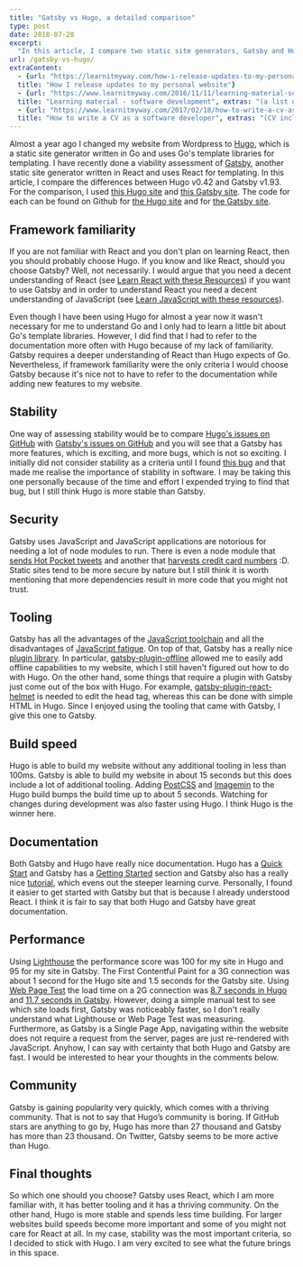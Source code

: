 ```yaml
---
title: "Gatsby vs Hugo, a detailed comparison"
type: post
date: 2018-07-28
excerpt: 
  "In this article, I compare two static site generators, Gatsby and Hugo. I discuss framework familiarity, stability, security, tooling, build speed, performance and the community surrounding both."
url: /gatsby-vs-hugo/
extraContent:
  - {url: "https://learnitmyway.com/how-i-release-updates-to-my-personal-website/", 
  title: "How I release updates to my personal website"}
  - {url: "https://www.learnitmyway.com/2016/11/11/learning-material-software-development/", 
  title: "Learning material - software development", extras: "(a list of learning resources, starting with Introduction to Computer Science)"}
  - {url: "https://www.learnitmyway.com/2017/02/18/how-to-write-a-cv-as-a-software-developer/", 
  title: "How to write a CV as a software developer", extras: "(CV included)"}
---
```


<!--more-->

Almost a year ago I changed my website from Wordpress to [Hugo](http://gohugo.io/), which is a static site generator written in Go and uses Go's template libraries for templating. I have recently done a viability assessment of [Gatsby](https://www.gatsbyjs.org/), another static site generator written in React and uses React for templating. In this article, I compare the differences between Hugo v0.42 and Gatsby v1.93. For the comparison, I used [this Hugo site](https://learnitmyway-hugo.netlify.com/) and [this Gatsby site](http://learnitmyway-gatsby.netlify.com/). The code for each can be found on Github for [the Hugo site](https://github.com/DeveloperDavo/learnitmyway/tree/gatsby-vs-hugo) and for [the Gatsby site](https://github.com/DeveloperDavo/learnitmyway-gatsby).

## Framework familiarity
If you are not familiar with React and you don't plan on learning React, then you should probably choose Hugo. If you know and like React, should you choose Gatsby? Well, not necessarily. I would argue that you need a decent understanding of React (see [Learn React with these Resources](https://learnitmyway.com/learn-react-with-these-resources/)) if you want to use Gatsby and in order to understand React you need a decent understanding of JavaScript (see [Learn JavaScript with these resources](https://learnitmyway.com/learn-javascript-with-these-resources/)). 

Even though I have been using Hugo for almost a year now it wasn't necessary for me to understand Go and I only had to learn a little bit about Go's template libraries. However, I did find that I had to refer to the documentation more often with Hugo because of my lack of familiarity. Gatsby requires a deeper understanding of React than Hugo expects of Go. Nevertheless, if framework familiarity were the only criteria I would choose Gatsby because it's nice not to have to refer to the documentation while adding new features to my website.

## Stability
One way of assessing stability would be to compare [Hugo's issues on GitHub](https://github.com/gohugoio/hugo/issues) with [Gatsby's issues on GitHub](https://github.com/gatsbyjs/gatsby/issues) and you will see that a Gatsby has more features, which is exciting, and more bugs, which is not so exciting. I initially did not consider stability as a criteria until I found [this bug](https://github.com/gatsbyjs/gatsby/issues/6392#issuecomment-404444341) and that made me realise the importance of stability in software. I may be taking this one personally because of the time and effort I expended trying to find that bug, but I still think Hugo is more stable than Gatsby.

## Security
Gatsby uses JavaScript and JavaScript applications are notorious for needing a lot of node modules to run. There is even a node module that [sends Hot Pocket tweets](https://medium.com/@jdan/i-peeked-into-my-node-modules-directory-and-you-wont-believe-what-happened-next-b89f63d21558) and another that [harvests credit card numbers](https://hackernoon.com/im-harvesting-credit-card-numbers-and-passwords-from-your-site-here-s-how-9a8cb347c5b5) :D. Static sites tend to be more secure by nature but I still think it is worth mentioning that more dependencies result in more code that you might not trust.

## Tooling
Gatsby has all the advantages of the [JavaScript toolchain](https://www.npmjs.com/search?q=Gatsby) and all the disadvantages of [JavaScript fatigue](https://medium.com/@ericclemmons/javascript-fatigue-48d4011b6fc4). On top of that, Gatsby has a really nice [plugin library](https://www.gatsbyjs.org/plugins/). In particular, [gatsby-plugin-offline](https://github.com/gatsbyjs/gatsby/tree/master/packages/gatsby-plugin-offline) allowed me to easily add offline capabilities to my website, which I still haven't figured out how to do with Hugo. On the other hand, some things that require a plugin with Gatsby just come out of the box with Hugo. For example, [gatsby-plugin-react-helmet](https://github.com/gatsbyjs/gatsby/tree/master/packages/gatsby-plugin-react-helmet) is needed to edit the head tag, whereas this can be done with simple HTML in Hugo. Since I enjoyed using the tooling that came with Gatsby, I give this one to Gatsby.

## Build speed
Hugo is able to build my website without any additional tooling in less than 100ms. Gatsby is able to build my website in about 15 seconds but this does include a lot of additional tooling. Adding [PostCSS](https://github.com/postcss/postcss) and [Imagemin](https://github.com/imagemin/imagemin) to the Hugo build bumps the build time up to about 5 seconds. Watching for changes during development was also faster using Hugo. I think Hugo is the winner here.

## Documentation
Both Gatsby and Hugo have really nice documentation.  Hugo has a [Quick Start](https://gohugo.io/getting-started/quick-start/) and Gatsby has a [Getting Started](https://www.gatsbyjs.org/docs/) section and Gatsby also has a really nice [tutorial](https://www.gatsbyjs.org/tutorial/), which evens out the steeper learning curve. Personally, I found it easier to get started with Gatsby but that is because I already understood React. I think it is fair to say that both Hugo and Gatsby have great documentation.

## Performance
Using [Lighthouse](https://developers.google.com/web/tools/lighthouse/) the performance score was 100 for my site in Hugo and 95 for my site in Gatsby. The First Contentful Paint for a 3G connection was about 1 second for the Hugo site and 1.5 seconds for the Gatsby site. Using [Web Page Test](https://www.webpagetest.org/) the load time on a 2G connection was [8.7 seconds in Hugo](https://www.webpagetest.org/result/180722_Y6_19710626850f2326f4610b156398dbf0/) and [11.7 seconds in Gatsby](https://www.webpagetest.org/result/180722_PJ_fa010df1c51f603586ee9c04f2abd558/). However, doing a simple manual test to see which site loads first, Gatsby was noticeably faster, so I don't really understand what Lighthouse or Web Page Test was measuring. Furthermore, as Gatsby is a Single Page App, navigating within the website does not require a request from the server, pages are just re-rendered with JavaScript. Anyhow, I can say with certainty that both Hugo and Gatsby are fast. I would be interested to hear your thoughts in the comments below.

## Community
Gatsby is gaining popularity very quickly, which comes with a thriving community. That is not to say that Hugo’s community is boring. If GitHub stars are anything to go by, Hugo has more than 27 thousand and Gatsby has more than 23 thousand. On Twitter, Gatsby seems to be more active than Hugo.

## Final thoughts
So which one should you choose? Gatsby uses React, which I am more familiar with, it has better tooling and it has a thriving community. On the other hand, Hugo is more stable and spends less time building. For larger websites build speeds become more important and some of you might not care for React at all. In my case, stability was the most important criteria, so I decided to stick with Hugo. I am very excited to see what the future brings in this space.
